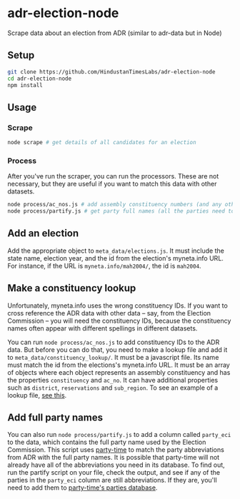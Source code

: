 # adr-election-node
Scrape data about an election from ADR (similar to adr-data but in Node)

## Setup
```bash
git clone https://github.com/HindustanTimesLabs/adr-election-node
cd adr-election-node
npm install
```

## Usage
### Scrape
```bash
node scrape # get details of all candidates for an election
```

### Process
After you've run the scraper, you can run the processors. These are not necessary, but they are useful if you want to match this data with other datasets.
```bash
node process/ac_nos.js # add assembly constituency numbers (and any other properties you like) from a lookup table, which can be found in meta_data/constituency_lookup. see #2 below.
node process/partify.js # get party full names (all the parties need to be added to party-time first)
```

## Add an election
Add the appropriate object to `meta_data/elections.js`. It must include the state name, election year, and the id from the election's myneta.info URL. For instance, if the URL is `myneta.info/mah2004/`, the id is `mah2004`.

## Make a constituency lookup
Unfortunately, myneta.info uses the wrong constituency IDs. If you want to cross reference the ADR data with other data – say, from the Election Commission – you will need the constituency IDs, because the constituency names often appear with different spellings in different datasets. 

You can run `node process/ac_nos.js` to add constituency IDs to the ADR data. But before you can do that, you need to make a lookup file and add it to `meta_data/constituency_lookup/`. It must be a javascript file. Its name must match the id from the elections's myneta.info URL. It must be an array of objects where each object represents an assembly constituency and has the properties `constituency` and `ac_no`. It can have additional properties such as `district`, `reservations` and `sub_region`. To see an example of a lookup file, [see this](https://github.com/HindustanTimesLabs/adr-election-node/blob/master/meta_data/constituency_lookup/HimachalPradesh2017.js).

## Add full party names
You can also run `node process/partify.js` to add a column called `party_eci` to the data, which contains the full party name used by the Election Commission. This script uses [party-time](https://github.com/HindustanTimesLabs/party-time) to match the party abbreviations from ADR with the full party names. It is possible that party-time will not already have all of the abbreviations you need in its database. To find out, run the partify script on your file, check the output, and see if any of the parties in the `party_eci` column are still abbreviations. If they are, you'll need to add them to [party-time's parties database](https://github.com/HindustanTimesLabs/party-time/blob/master/src/data/parties.json).